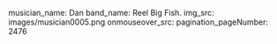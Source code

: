 musician_name: Dan
band_name: Reel Big Fish.
img_src: images/musician0005.png
onmouseover_src: 
pagination_pageNumber: 2476